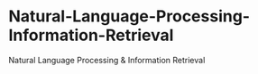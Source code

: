 # Natural-Language-Processing-Information-Retrieval
Natural Language Processing &amp; Information Retrieval
